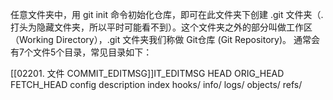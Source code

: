 任意文件夹中，用 git init 命令初始化仓库，即可在此文件夹下创建 .git 文件夹（.打头为隐藏文件夹，所以平时可能看不到）。这个文件夹之外的部分叫做工作区（Working Directory），.git 文件夹我们称做 Git仓库 (Git Repository)。 通常会有7个文件5个目录，常见目录如下：


[[02201. 文件 COMMIT_EDITMSG]]IT_EDITMSG
HEAD
ORIG_HEAD
FETCH_HEAD
config
description
index
hooks/
info/
logs/
objects/
refs/
